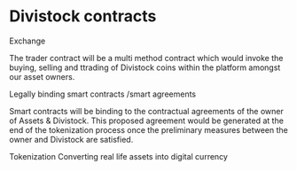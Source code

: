 # Divistock contracts

Exchange

The trader contract will be a multi method contract which would invoke the buying, selling and ttrading of Divistock coins within the platform amongst our asset owners.

Legally binding smart contracts /smart agreements

Smart contracts will be binding to the contractual agreements of the owner of Assets & Divistock.  This proposed agreement would be generated at the end of the tokenization process once the preliminary measures between the owner and Divistock are satisfied.

Tokenization
Converting real life assets into digital currency

